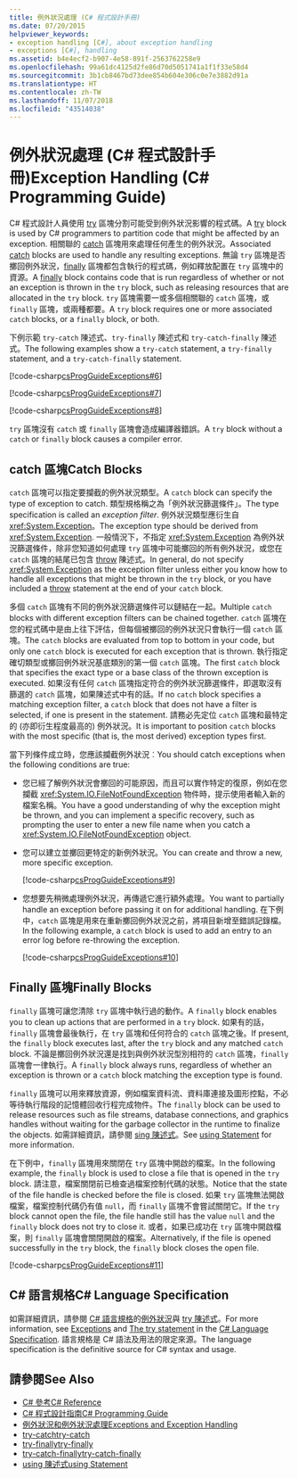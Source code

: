 ```yaml
---
title: 例外狀況處理 (C# 程式設計手冊)
ms.date: 07/20/2015
helpviewer_keywords:
- exception handling [C#], about exception handling
- exceptions [C#], handling
ms.assetid: b4e4ecf2-b907-4e58-891f-2563762258e9
ms.openlocfilehash: 99a61dc4125d2fe86d70d5051741a1f1f33e58d4
ms.sourcegitcommit: 3b1cb8467bd73dee854b604e306c0e7e3882d91a
ms.translationtype: HT
ms.contentlocale: zh-TW
ms.lasthandoff: 11/07/2018
ms.locfileid: "43514038"
---
```

# <a name="exception-handling-c-programming-guide"></a><span data-ttu-id="0e442-102">例外狀況處理 (C# 程式設計手冊)</span><span class="sxs-lookup"><span data-stu-id="0e442-102">Exception Handling (C# Programming Guide)</span></span>
<span data-ttu-id="0e442-103">C# 程式設計人員使用 [try](../../../csharp/language-reference/keywords/try-catch.md) 區塊分割可能受到例外狀況影響的程式碼。</span><span class="sxs-lookup"><span data-stu-id="0e442-103">A [try](../../../csharp/language-reference/keywords/try-catch.md) block is used by C# programmers to partition code that might be affected by an exception.</span></span> <span data-ttu-id="0e442-104">相關聯的 [catch](../../../csharp/language-reference/keywords/try-catch.md) 區塊用來處理任何產生的例外狀況。</span><span class="sxs-lookup"><span data-stu-id="0e442-104">Associated [catch](../../../csharp/language-reference/keywords/try-catch.md) blocks are used to handle any resulting exceptions.</span></span> <span data-ttu-id="0e442-105">無論 `try` 區塊是否擲回例外狀況，[finally](../../../csharp/language-reference/keywords/try-finally.md) 區塊都包含執行的程式碼，例如釋放配置在 `try` 區塊中的資源。</span><span class="sxs-lookup"><span data-stu-id="0e442-105">A [finally](../../../csharp/language-reference/keywords/try-finally.md) block contains code that is run regardless of whether or not an exception is thrown in the `try` block, such as releasing resources that are allocated in the `try` block.</span></span> <span data-ttu-id="0e442-106">`try` 區塊需要一或多個相關聯的 `catch` 區塊，或 `finally` 區塊，或兩種都要。</span><span class="sxs-lookup"><span data-stu-id="0e442-106">A `try` block requires one or more associated `catch` blocks, or a `finally` block, or both.</span></span>  
  
 <span data-ttu-id="0e442-107">下例示範 `try-catch` 陳述式、`try-finally` 陳述式和 `try-catch-finally` 陳述式。</span><span class="sxs-lookup"><span data-stu-id="0e442-107">The following examples show a `try-catch` statement, a `try-finally` statement, and a `try-catch-finally` statement.</span></span>  
  
 [!code-csharp[csProgGuideExceptions#6](../../../csharp/programming-guide/exceptions/codesnippet/CSharp/exception-handling_1.cs)]  
  
 [!code-csharp[csProgGuideExceptions#7](../../../csharp/programming-guide/exceptions/codesnippet/CSharp/exception-handling_2.cs)]  
  
 [!code-csharp[csProgGuideExceptions#8](../../../csharp/programming-guide/exceptions/codesnippet/CSharp/exception-handling_3.cs)]  
  
 <span data-ttu-id="0e442-108">`try` 區塊沒有 `catch` 或 `finally` 區塊會造成編譯器錯誤。</span><span class="sxs-lookup"><span data-stu-id="0e442-108">A `try` block without a `catch` or `finally` block causes a compiler error.</span></span>  
  
## <a name="catch-blocks"></a><span data-ttu-id="0e442-109">catch 區塊</span><span class="sxs-lookup"><span data-stu-id="0e442-109">Catch Blocks</span></span>  
 <span data-ttu-id="0e442-110">`catch` 區塊可以指定要攔截的例外狀況類型。</span><span class="sxs-lookup"><span data-stu-id="0e442-110">A `catch` block can specify the type of exception to catch.</span></span> <span data-ttu-id="0e442-111">類型規格稱之為「例外狀況篩選條件」。</span><span class="sxs-lookup"><span data-stu-id="0e442-111">The type specification is called an *exception filter*.</span></span> <span data-ttu-id="0e442-112">例外狀況類型應衍生自 <xref:System.Exception>。</span><span class="sxs-lookup"><span data-stu-id="0e442-112">The exception type should be derived from <xref:System.Exception>.</span></span> <span data-ttu-id="0e442-113">一般情況下，不指定 <xref:System.Exception> 為例外狀況篩選條件，除非您知道如何處理 `try` 區塊中可能擲回的所有例外狀況，或您在 `catch` 區塊的結尾已包含 [throw](../../../csharp/language-reference/keywords/throw.md) 陳述式。</span><span class="sxs-lookup"><span data-stu-id="0e442-113">In general, do not specify <xref:System.Exception> as the exception filter unless either you know how to handle all exceptions that might be thrown in the `try` block, or you have included a [throw](../../../csharp/language-reference/keywords/throw.md) statement at the end of your `catch` block.</span></span>  
  
 <span data-ttu-id="0e442-114">多個 `catch` 區塊有不同的例外狀況篩選條件可以鏈結在一起。</span><span class="sxs-lookup"><span data-stu-id="0e442-114">Multiple `catch` blocks with different exception filters can be chained together.</span></span> <span data-ttu-id="0e442-115">`catch` 區塊在您的程式碼中是由上往下評估，但每個被擲回的例外狀況只會執行一個 `catch` 區塊。</span><span class="sxs-lookup"><span data-stu-id="0e442-115">The `catch` blocks are evaluated from top to bottom in your code, but only one `catch` block is executed for each exception that is thrown.</span></span> <span data-ttu-id="0e442-116">執行指定確切類型或擲回例外狀況基底類別的第一個 `catch` 區塊。</span><span class="sxs-lookup"><span data-stu-id="0e442-116">The first `catch` block that specifies the exact type or a base class of the thrown exception is executed.</span></span> <span data-ttu-id="0e442-117">如果沒有任何 `catch` 區塊指定符合的例外狀況篩選條件，即選取沒有篩選的 `catch` 區塊，如果陳述式中有的話。</span><span class="sxs-lookup"><span data-stu-id="0e442-117">If no `catch` block specifies a matching exception filter, a `catch` block that does not have a filter is selected, if one is present in the statement.</span></span> <span data-ttu-id="0e442-118">請務必先定位 `catch` 區塊和最特定的 (亦即衍生程度最高的) 例外狀況。</span><span class="sxs-lookup"><span data-stu-id="0e442-118">It is important to position `catch` blocks with the most specific (that is, the most derived) exception types first.</span></span>  
  
 <span data-ttu-id="0e442-119">當下列條件成立時，您應該攔截例外狀況︰</span><span class="sxs-lookup"><span data-stu-id="0e442-119">You should catch exceptions when the following conditions are true:</span></span>  
  
-   <span data-ttu-id="0e442-120">您已經了解例外狀況會擲回的可能原因，而且可以實作特定的復原，例如在您攔截 <xref:System.IO.FileNotFoundException> 物件時，提示使用者輸入新的檔案名稱。</span><span class="sxs-lookup"><span data-stu-id="0e442-120">You have a good understanding of why the exception might be thrown, and you can implement a specific recovery, such as prompting the user to enter a new file name when you catch a <xref:System.IO.FileNotFoundException> object.</span></span>  
  
-   <span data-ttu-id="0e442-121">您可以建立並擲回更特定的新例外狀況。</span><span class="sxs-lookup"><span data-stu-id="0e442-121">You can create and throw a new, more specific exception.</span></span>  
  
     [!code-csharp[csProgGuideExceptions#9](../../../csharp/programming-guide/exceptions/codesnippet/CSharp/exception-handling_4.cs)]  
  
-   <span data-ttu-id="0e442-122">您想要先稍微處理例外狀況，再傳遞它進行額外處理。</span><span class="sxs-lookup"><span data-stu-id="0e442-122">You want to partially handle an exception before passing it on for additional handling.</span></span> <span data-ttu-id="0e442-123">在下例中，`catch` 區塊是用來在重新擲回例外狀況之前，將項目新增至錯誤記錄檔。</span><span class="sxs-lookup"><span data-stu-id="0e442-123">In the following example, a `catch` block is used to add an entry to an error log before re-throwing the exception.</span></span>  
  
     [!code-csharp[csProgGuideExceptions#10](../../../csharp/programming-guide/exceptions/codesnippet/CSharp/exception-handling_5.cs)]  
  
## <a name="finally-blocks"></a><span data-ttu-id="0e442-124">Finally 區塊</span><span class="sxs-lookup"><span data-stu-id="0e442-124">Finally Blocks</span></span>  
 <span data-ttu-id="0e442-125">`finally` 區塊可讓您清除 `try` 區塊中執行過的動作。</span><span class="sxs-lookup"><span data-stu-id="0e442-125">A `finally` block enables you to clean up actions that are performed in a `try` block.</span></span> <span data-ttu-id="0e442-126">如果有的話，`finally` 區塊會最後執行，在 `try` 區塊和任何符合的 `catch` 區塊之後。</span><span class="sxs-lookup"><span data-stu-id="0e442-126">If present, the `finally` block executes last, after the `try` block and any matched `catch` block.</span></span> <span data-ttu-id="0e442-127">不論是擲回例外狀況還是找到與例外狀況型別相符的 `catch` 區塊，`finally` 區塊會一律執行。</span><span class="sxs-lookup"><span data-stu-id="0e442-127">A `finally` block always runs, regardless of whether an exception is thrown or a `catch` block matching the exception type is found.</span></span>  
  
 <span data-ttu-id="0e442-128">`finally` 區塊可以用來釋放資源，例如檔案資料流、資料庫連接及圖形控點，不必等待執行階段的記憶體回收行程完成物件。</span><span class="sxs-lookup"><span data-stu-id="0e442-128">The `finally` block can be used to release resources such as file streams, database connections, and graphics handles without waiting for the garbage collector in the runtime to finalize the objects.</span></span> <span data-ttu-id="0e442-129">如需詳細資訊，請參閱 [sing 陳述式](../../../csharp/language-reference/keywords/using-statement.md)。</span><span class="sxs-lookup"><span data-stu-id="0e442-129">See [using Statement](../../../csharp/language-reference/keywords/using-statement.md) for more information.</span></span>  
  
 <span data-ttu-id="0e442-130">在下例中，`finally` 區塊用來關閉在 `try` 區塊中開啟的檔案。</span><span class="sxs-lookup"><span data-stu-id="0e442-130">In the following example, the `finally` block is used to close a file that is opened in the `try` block.</span></span> <span data-ttu-id="0e442-131">請注意，檔案關閉前已檢查過檔案控制代碼的狀態。</span><span class="sxs-lookup"><span data-stu-id="0e442-131">Notice that the state of the file handle is checked before the file is closed.</span></span> <span data-ttu-id="0e442-132">如果 `try` 區塊無法開啟檔案，檔案控制代碼仍有值 `null`，而 `finally` 區塊不會嘗試關閉它。</span><span class="sxs-lookup"><span data-stu-id="0e442-132">If the `try` block cannot open the file, the file handle still has the value `null` and the `finally` block does not try to close it.</span></span> <span data-ttu-id="0e442-133">或者，如果已成功在 `try` 區塊中開啟檔案，則 `finally` 區塊會關閉開啟的檔案。</span><span class="sxs-lookup"><span data-stu-id="0e442-133">Alternatively, if the file is opened successfully in the `try` block, the `finally` block closes the open file.</span></span>  
  
 [!code-csharp[csProgGuideExceptions#11](../../../csharp/programming-guide/exceptions/codesnippet/CSharp/exception-handling_6.cs)]  
  
## <a name="c-language-specification"></a><span data-ttu-id="0e442-134">C# 語言規格</span><span class="sxs-lookup"><span data-stu-id="0e442-134">C# Language Specification</span></span>  

<span data-ttu-id="0e442-135">如需詳細資訊，請參閱 [C# 語言規格](../../language-reference/language-specification/index.md)的[例外狀況](~/_csharplang/spec/exceptions.md)與 [try 陳述式](~/_csharplang/spec/statements.md#the-try-statement)。</span><span class="sxs-lookup"><span data-stu-id="0e442-135">For more information, see [Exceptions](~/_csharplang/spec/exceptions.md) and [The try statement](~/_csharplang/spec/statements.md#the-try-statement) in the [C# Language Specification](../../language-reference/language-specification/index.md).</span></span> <span data-ttu-id="0e442-136">語言規格是 C# 語法及用法的限定來源。</span><span class="sxs-lookup"><span data-stu-id="0e442-136">The language specification is the definitive source for C# syntax and usage.</span></span>
  
## <a name="see-also"></a><span data-ttu-id="0e442-137">請參閱</span><span class="sxs-lookup"><span data-stu-id="0e442-137">See Also</span></span>

- [<span data-ttu-id="0e442-138">C# 參考</span><span class="sxs-lookup"><span data-stu-id="0e442-138">C# Reference</span></span>](../../../csharp/language-reference/index.md)  
- [<span data-ttu-id="0e442-139">C# 程式設計指南</span><span class="sxs-lookup"><span data-stu-id="0e442-139">C# Programming Guide</span></span>](../../../csharp/programming-guide/index.md)  
- [<span data-ttu-id="0e442-140">例外狀況和例外狀況處理</span><span class="sxs-lookup"><span data-stu-id="0e442-140">Exceptions and Exception Handling</span></span>](../../../csharp/programming-guide/exceptions/index.md)  
- [<span data-ttu-id="0e442-141">try-catch</span><span class="sxs-lookup"><span data-stu-id="0e442-141">try-catch</span></span>](../../../csharp/language-reference/keywords/try-catch.md)  
- [<span data-ttu-id="0e442-142">try-finally</span><span class="sxs-lookup"><span data-stu-id="0e442-142">try-finally</span></span>](../../../csharp/language-reference/keywords/try-finally.md)  
- [<span data-ttu-id="0e442-143">try-catch-finally</span><span class="sxs-lookup"><span data-stu-id="0e442-143">try-catch-finally</span></span>](../../../csharp/language-reference/keywords/try-catch-finally.md)  
- [<span data-ttu-id="0e442-144">using 陳述式</span><span class="sxs-lookup"><span data-stu-id="0e442-144">using Statement</span></span>](../../../csharp/language-reference/keywords/using-statement.md)

